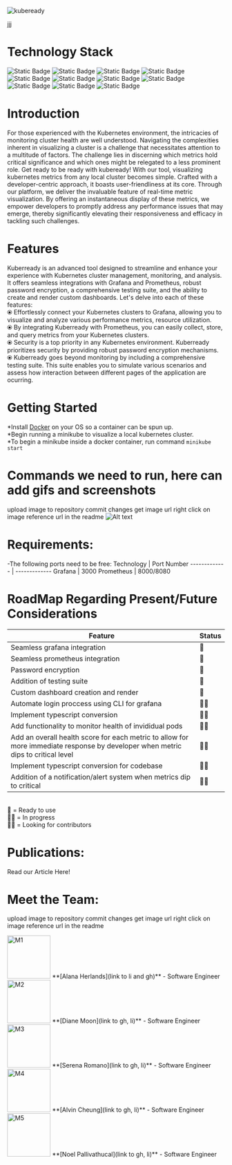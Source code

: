 
![kubeready](https://github.com/oslabs-beta/kubeready/assets/133065870/945e8dc5-6d2c-42e5-b93f-64271ff79548)

jjj
# Technology Stack 

![Static Badge](https://img.shields.io/badge/Node-black)
![Static Badge](https://img.shields.io/badge/React-red)
![Static Badge](https://img.shields.io/badge/Kubernetes-orange)
![Static Badge](https://img.shields.io/badge/Docker-blue)
![Static Badge](https://img.shields.io/badge/Express-gray)
![Static Badge](https://img.shields.io/badge/kubernetes-white)
![Static Badge](https://img.shields.io/badge/Jest-purple)
![Static Badge](https://img.shields.io/badge/SASS-gold)
![Static Badge](https://img.shields.io/badge/Prometheus-green)
![Static Badge](https://img.shields.io/badge/Grafana-orange)
![Static Badge](https://img.shields.io/badge/Helm-pink)


# Introduction

For those experienced with the Kubernetes environment, the intricacies of monitoring cluster health are well understood. Navigating the complexities inherent in visualizing a cluster is a challenge that necessitates attention to a multitude of factors. The challenge lies in discerning which metrics hold critical significance and which ones might be relegated to a less prominent role. Get ready to be ready with kubeready! With our tool, visualizing kubernetes metrics from any local cluster becomes simple. Crafted with a developer-centric approach, it boasts user-friendliness at its core. Through our platform, we deliver the invaluable feature of real-time metric visualization. By offering an instantaneous display of these metrics, we empower developers to promptly address any performance issues that may emerge, thereby significantly elevating their responsiveness and efficacy in tackling such challenges.

# Features
Kuberready is an advanced tool designed to streamline and enhance your experience with Kubernetes cluster management, monitoring, and analysis. It offers seamless integrations with Grafana and Prometheus, robust password encryption, a comprehensive testing suite, and the ability to create and render custom dashboards. Let's delve into each of these features:
 <br>⦿ Effortlessly connect your Kubernetes clusters to Grafana, allowing you to visualize and analyze various performance metrics, resource utilization.
 <br>⦿ By integrating Kuberready with Prometheus, you can easily collect, store, and query metrics from your Kubernetes clusters.
 <br>⦿ Security is a top priority in any Kubernetes environment. Kuberready prioritizes security by providing robust password encryption mechanisms. 
 <br>⦿ Kuberready goes beyond monitoring by including a comprehensive testing suite. This suite enables you to simulate various scenarios and assess how interaction between different pages of the application are ocurring.



# Getting Started 
*Install [Docker](https://www.docker.com/products/docker-desktop/) on your OS so a container can be spun up.<br>*Begin running a minikube to visualize a local kubernetes cluster.<br>*To begin a minikube inside a docker container, run command ```minikube start```

# Commands we need to run, here can add gifs and screenshots
upload image to repository 
commit changes
get image url right click on image
reference url in the readme 
![Alt text](/relative/path/to/raw=true "Optional Title")


# Requirements:
-The following ports need to be free:
Technology  | Port Number
------------- | -------------
Grafana  | 3000
Prometheus  | 8000/8080



# RoadMap Regarding Present/Future Considerations
Feature  | Status
------------- | -------------
Seamless grafana integration | 💯
Seamless prometheus integration | 💯
Password encryption | 💯
Addition of testing suite | 💯
Custom dashboard creation and render | 💯
Automate login proccess using CLI for grafana | 👨‍💻
Implement typescript conversion | 🙏🏻
Add functionality to monitor health of invididual pods | 🙏🏻
Add an overall health score for each metric to allow for more immediate response by developer when metric dips to critical level | 🙏🏻
Implement typescript conversion for codebase | 🙏🏻
Addition of a notification/alert system when metrics dip to critical | 🙏🏻




<br>
💯 = Ready to use<br>
👨‍💻 = In progress<br>
🙏🏻 = Looking for contributors<br>

# Publications:
Read our Article Here!

# Meet the Team:
upload image to repository 
commit changes
get image url right click on image
reference url in the readme 

<img src="https://github.com/oslabs-beta/kubeready/blob/njpallivathucal-readMe/alana_photo.jpg?raw=true)" alt="M1" width="100" height="100">
**[Alana Herlands](link to li and gh)** - Software Engineer
<img src="https://github.com/oslabs-beta/kubeready/blob/njpallivathucal-readMe/diane.jpeg?raw=true" alt="M2" width="100" height="100">
**[Diane Moon](link to gh, li)** - Software Engineer
<img src="https://github.com/oslabs-beta/kubeready/blob/njpallivathucal-readMe/serena.jpeg?raw=true" alt="M3" width="100" height="100">
**[Serena Romano](link to gh, li)** - Software Engineer
<img src="path to file for each team member" alt="M4" width="100" height="100">
**[Alvin Cheung](link to gh, li)** - Software Engineer
<img src="path to file for each team member" alt="M5" width="100" height="100">
**[Noel Pallivathucal](link to gh, li)** - Software Engineer


